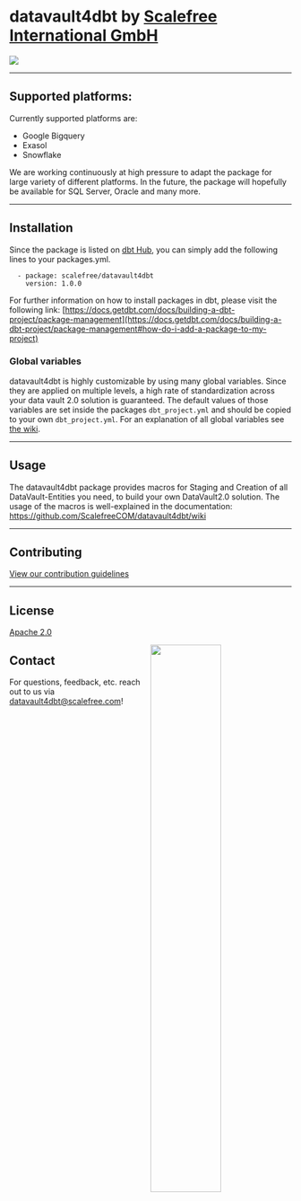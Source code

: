 # datavault4dbt by [Scalefree International GmbH](https://www.scalefree.com)

<img src="https://user-images.githubusercontent.com/81677440/195860893-435b5faa-71f1-4e01-969d-3593a808daa8.png">


---
## Supported platforms:
Currently supported platforms are:
* Google Bigquery
* Exasol
* Snowflake

We are working continuously at high pressure to adapt the package for large variety of different platforms. In the future, the package will hopefully be available for SQL Server, Oracle and many more.

---


## Installation
Since the package is listed on [dbt Hub](https://hub.getdbt.com/), you can simply add the following lines to your packages.yml. 

      - package: scalefree/datavault4dbt
        version: 1.0.0

For further information on how to install packages in dbt, please visit the following link: 
[https://docs.getdbt.com/docs/building-a-dbt-project/package-management](https://docs.getdbt.com/docs/building-a-dbt-project/package-management#how-do-i-add-a-package-to-my-project)

### Global variables
datavault4dbt is highly customizable by using many global variables. Since they are applied on multiple levels, a high rate of standardization across your data vault 2.0 solution is guaranteed. The default values of those variables are set inside the packages `dbt_project.yml` and should be copied to your own `dbt_project.yml`. For an explanation of all global variables see [the wiki](https://github.com/ScalefreeCOM/datavault4dbt/wiki/Global-variables).

---
## Usage
The datavault4dbt package provides macros for Staging and Creation of all DataVault-Entities you need, to build your own DataVault2.0 solution. The usage of the macros is well-explained in the documentation: https://github.com/ScalefreeCOM/datavault4dbt/wiki

---
## Contributing
[View our contribution guidelines](CONTRIBUTING.md)

---
## License
[Apache 2.0](LICENSE.md)

[<img src="https://user-images.githubusercontent.com/81677440/195876189-7bb21215-26f1-428a-9a0f-5fb333a2747f.jpg" width=50% align=right>](https://www.scalefree.com)

## Contact
For questions, feedback, etc. reach out to us via datavault4dbt@scalefree.com!

